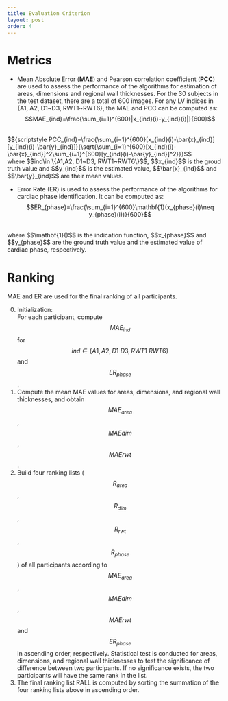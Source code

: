 ```yaml
---
title: Evaluation Criterion
layout: post
order: 4
---
```


# Metrics
* Mean Absolute Error (**MAE**) and Pearson correlation coefficient (**PCC**) are used to assess the performance of the algorithms for estimation of areas, dimensions and regional wall thicknesses. For the 30 subjects in the test dataset, there are a total of 600 images. For any LV indices in {A1, A2, D1~D3, RWT1~RWT6}, the MAE and PCC can be computed as:
$$MAE_{ind}=\frac{\sum_{i=1}^{600}|x_{ind}(i)-y_{ind}(i)|}{600}$$
<br/>
$${scriptstyle  PCC_{ind}=\frac{\sum_{i=1}^{600}[x_{ind}(i)-\bar{x}_{ind}][y_{ind}(i)-\bar{y}_{ind}]}{\sqrt{\sum_{i=1}^{600}[x_{ind}(i)-\bar{x}_{ind}]^2\sum_{i=1}^{600}[y_{ind}(i)-\bar{y}_{ind}]^2}}}$$
<br/>where $$ind\in \{A1,A2, D1~D3, RWT1~RWT6\}$$, $$x_{ind}$$ is the groud truth value and $$y_{ind}$$ is the estimated value, $$\bar{x}_{ind}$$ and $$\bar{y}_{ind}$$ are their mean values.

* Error Rate (ER) is used to assess the performance of the algorithms for cardiac phase identification. It can be computed as:
$$ER_{phase}=\frac{\sum_{i=1}^{600}\mathbf{1}(x_{phase}(i)\neq y_{phase}(i))}{600}$$
<br/>
where $$\mathbf{1}()$$ is the indication function, $$x_{phase}$$ and $$y_{phase}$$ are the ground truth value and the estimated value of cardiac phase, respectively.

# Ranking
MAE and ER are used for the final ranking of all participants.

0. Initialization: <br/> For each participant, compute $$MAE_{ind}$$ for $$ind\in \{A1,A2, D1~D3, RWT1~RWT6\}$$ and $$ER_{phase}$$.
1. Compute the mean MAE values for areas, dimensions, and regional wall thicknesses, and obtain $$MAE_{area}$$, $$MAE{dim}$$, $$MAE{rwt}$$.
2. Build four ranking lists ($$R_{area}$$, $$R_{dim}$$, $$R_{rwt}$$, $$R_{phase}$$) of all participants according to $$MAE_{area}$$, $$MAE{dim}$$, $$MAE{rwt}$$ and $$ER_{phase}$$ in ascending order, respectively. Statistical test is conducted for areas, dimensions, and regional wall thicknesses to test the significance of difference between two participants. If no significance exists, the two participants will have the same rank in the list.
3. The final ranking list RALL is computed by sorting the summation of the four ranking lists above in ascending order.